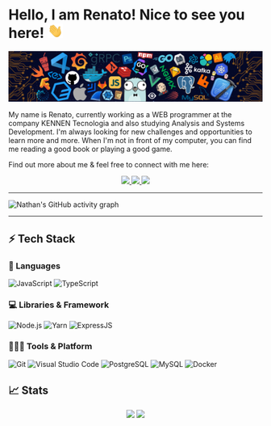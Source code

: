 # Hello, I am Renato! Nice to see you here! <img src="https://github.com/Oliveira-Renato/Oliveira-Renato/blob/main/src/wave.gif" width="30px">

<img src="https://github.com/Oliveira-Renato/Oliveira-Renato/blob/main/src/header_.png">

My name is Renato, currently working as a WEB programmer at the company KENNEN Tecnologia and also studying Analysis and Systems Development. I'm always looking for new challenges and opportunities to learn more and more. When I'm not in front of my computer, you can find me reading a good book or playing a good game.

Find out more about me & feel free to connect with me here:

<p align="center">
  <a href="https://wa.me/5511969193021">
		<img src="https://img.shields.io/badge/WhatsApp-25D366?style=for-the-badge&logo=whatsapp&logoColor=white" />
	</a>
	<a href="https://www.linkedin.com/in/renato-oliveira-078b4719b/">
		<img src="https://img.shields.io/badge/LinkedIn-0077B5?style=for-the-badge&logo=linkedin&logoColor=white" />
	</a>

  <a href="mailto:nathanfguerlando@gmail.com">
		<img src="https://img.shields.io/badge/Gmail-D14836?style=for-the-badge&logo=gmail&logoColor=white" />
	</a>
</p>

---

![Nathan's GitHub activity graph](https://activity-graph.herokuapp.com/graph?username=NathanFelipe99&hide_border=true&theme=redical)

---

## ⚡ Tech Stack

### 🚀 Languages

![JavaScript](https://img.shields.io/badge/JavaScript-323330?style=for-the-badge&logo=javascript&logoColor=F7DF1E)
![TypeScript](https://img.shields.io/badge/TypeScript-007ACC?style=for-the-badge&logo=typescript&logoColor=white)

### 💻 Libraries & Framework

![Node.js](https://img.shields.io/badge/Node.js-43853D?style=for-the-badge&logo=node.js&logoColor=white)
![Yarn](https://img.shields.io/badge/yarn-%232C8EBB.svg?style=for-the-badge&logo=yarn&logoColor=white)
![ExpressJS](https://img.shields.io/badge/Express.js-404D59?style=for-the-badge)

### 🧑🏻‍💻 Tools & Platform

![Git](https://img.shields.io/badge/Git-F05032?style=for-the-badge&logo=git&logoColor=white)
![Visual Studio Code](https://img.shields.io/badge/Visual_Studio_Code-0078D4?style=for-the-badge&logo=visual%20studio%20code&logoColor=white)
![PostgreSQL](https://img.shields.io/badge/PostgreSQL-316192?style=for-the-badge&logo=postgresql&logoColor=white)
![MySQL](https://img.shields.io/badge/MySQL-00000F?style=for-the-badge&logo=mysql&logoColor=white)
![Docker](https://img.shields.io/badge/docker-%230db7ed.svg?style=for-the-badge&logo=docker&logoColor=white)

## 📈 Stats

<p align="center">
  <img width="48%" src="https://github-readme-stats.vercel.app/api?username=NathanFelipe99&show_icons=true&hide_border=true&theme=radical" />
  <img width="48%" src="https://github-readme-streak-stats.herokuapp.com/?user=NathanFelipe99&hide_border=true&theme=radical" />
</p>
